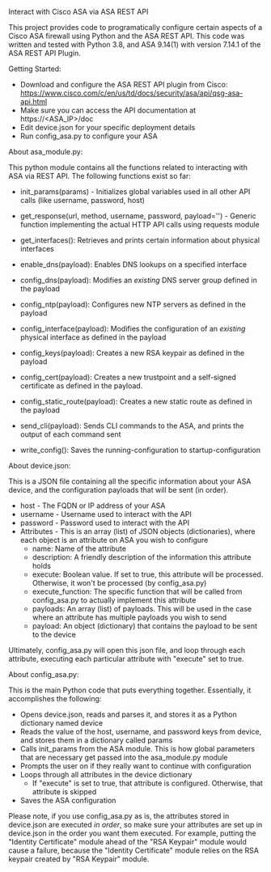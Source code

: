 Interact with Cisco ASA via ASA REST API

This project provides code to programatically configure certain aspects of a Cisco ASA firewall using Python and the ASA REST API. This code was written and tested with Python 3.8, and ASA 9.14(1) with version 7.14.1 of the ASA REST API Plugin.

Getting Started:

- Download and configure the ASA REST API plugin from Cisco: https://www.cisco.com/c/en/us/td/docs/security/asa/api/qsg-asa-api.html
- Make sure you can access the API documentation at https://<ASA_IP>/doc
- Edit device.json for your specific deployment details
- Run config_asa.py to configure your ASA

About asa_module.py:

This python module contains all the functions related to interacting with ASA via REST API. The following functions exist so far:
   - init_params(params) - Initializes global variables used in all other API calls (like username, password, host)
   - get_response(url, method, username, password, payload='') - Generic function implementing the actual HTTP API calls using requests module
   
   - get_interfaces(): Retrieves and prints certain information about physical interfaces
   - enable_dns(payload): Enables DNS lookups on a specified interface
   - config_dns(payload): Modifies an *existing* DNS server group defined in the payload
   - config_ntp(payload): Configures new NTP servers as defined in the payload
   - config_interface(payload): Modifies the configuration of an *existing* physical interface as defined in the payload
   - config_keys(payload): Creates a new RSA keypair as defined in the payload
   - config_cert(payload): Creates a new trustpoint and a self-signed certificate as defined in the payload.
   - config_static_route(payload): Creates a new static route as defined in the payload
   - send_cli(payload): Sends CLI commands to the ASA, and prints the output of each command sent
   - write_config(): Saves the running-configuration to startup-configuration
   
About device.json:

This is a JSON file containing all the specific information about your ASA device, and the configuration payloads that will be sent (in order).
   - host - The FQDN or IP address of your ASA
   - username - Username used to interact with the API
   - password - Password used to interact with the API
   - Attributes - This is an array (list) of JSON objects (dictionaries), where each object is an attribute on ASA you wish to configure
      - name: Name of the attribute
      - description: A friendly description of the information this attribute holds
      - execute: Boolean value.  If set to true, this attribute will be processed. Otherwise, it won't be processed (by config_asa.py)
      - execute_function: The specific function that will be called from config_asa.py to actually implement this attribute
      - payloads: An array (list) of payloads.  This will be used in the case where an attribute has multiple payloads you wish to send
      - payload: An object (dictionary) that contains the payload to be sent to the device
     
Ultimately, config_asa.py will open this json file, and loop through each attribute, executing each particular attribute with "execute" set to true.

About config_asa.py:

This is the main Python code that puts everything together. Essentially, it accomplishes the following:
   - Opens device.json, reads and parses it, and stores it as a Python dictionary named device
   - Reads the value of the host, username, and password keys from device, and stores them in a dictionary called params
   - Calls init_params from the ASA module.  This is how global parameters that are necessary get passed into the asa_module.py module 
   - Prompts the user on if they really want to continue with configuration
   - Loops through all attributes in the device dictionary
      - If "execute" is set to true, that attribute is configured.  Otherwise, that attribute is skipped
   - Saves the ASA configuration
   
Please note, if you use config_asa.py as is, the attributes stored in device.json are executed *in order*, so make sure your attributes are set up in device.json in the order you want them executed.  For example, putting the "Identity Certificate" module ahead of the "RSA Keypair" module would cause a failure, because the "Identity Certificate" module relies on the RSA keypair created by "RSA Keypair" module.
